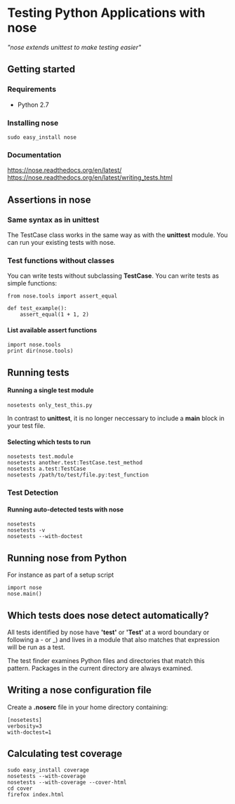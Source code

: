 # Testing Python Applications with nose
*"nose extends unittest to make testing easier"*

## Getting started

### Requirements
* Python 2.7

### Installing nose

    sudo easy_install nose

### Documentation
https://nose.readthedocs.org/en/latest/
https://nose.readthedocs.org/en/latest/writing_tests.html

## Assertions in nose

### Same syntax as in **unittest**
The TestCase class works in the same way as with the **unittest** module. You can run your existing tests with nose.

### Test functions without classes
You can write tests without subclassing **TestCase**. You can write tests as simple functions:

    from nose.tools import assert_equal

    def test_example():
        assert_equal(1 + 1, 2)

#### List available assert functions

    import nose.tools
    print dir(nose.tools)


## Running tests

#### Running a single test module

    nosetests only_test_this.py

In contrast to **unittest**, it is no longer neccessary to include a **__main__** block in your test file.

#### Selecting which tests to run

    nosetests test.module
    nosetests another.test:TestCase.test_method
    nosetests a.test:TestCase
    nosetests /path/to/test/file.py:test_function

### Test Detection

#### Running auto-detected tests with nose
    nosetests
    nosetests -v
    nosetests --with-doctest

## Running nose from Python
For instance as part of a setup script

    import nose
    nose.main()

## Which tests does nose detect automatically?
All tests identified by nose have **'test'** or **'Test'** at a word boundary or following a - or _) and lives in a module that also matches that expression will be run as a test.

The test finder examines Python files and directories that match this pattern. Packages in the current directory are always examined.

## Writing a nose configuration file
Create a **.noserc** file in your home directory containing:

    [nosetests]
    verbosity=3
    with-doctest=1

## Calculating test coverage
    sudo easy_install coverage
    nosetests --with-coverage
    nosetests --with-coverage --cover-html
    cd cover
    firefox index.html

